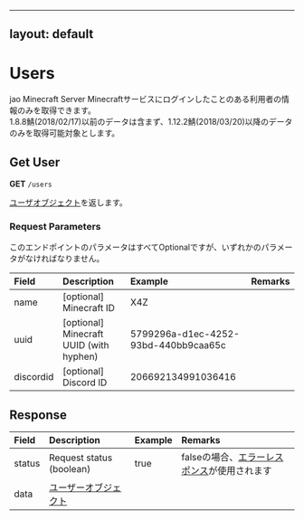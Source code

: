 ----
layout: default
----

# Users

jao Minecraft Server Minecraftサービスにログインしたことのある利用者の情報のみを取得できます。  
1.8.8鯖(2018/02/17)以前のデータは含まず、1.12.2鯖(2018/03/20)以降のデータのみを取得可能対象とします。

## Get User

**GET** `/users`

[ユーザオブジェクト](/object/user)を返します。

### Request Parameters

このエンドポイントのパラメータはすべてOptionalですが、いずれかのパラメータがなければなりません。

|Field|Description|Example|Remarks|
|:-|:-|:-|:-|
|name|[optional] Minecraft ID|X4Z||
|uuid|[optional] Minecraft UUID (with hyphen)|5799296a-d1ec-4252-93bd-440bb9caa65c||
|discordid|[optional] Discord ID|206692134991036416||

## Response

|Field|Description|Example|Remarks|
|:-|:-|:-|:-|
|status|Request status (boolean)|true|falseの場合、[エラーレスポンス](/topics/error-response)が使用されます|
|data|[ユーザーオブジェクト](/object/user)|||
